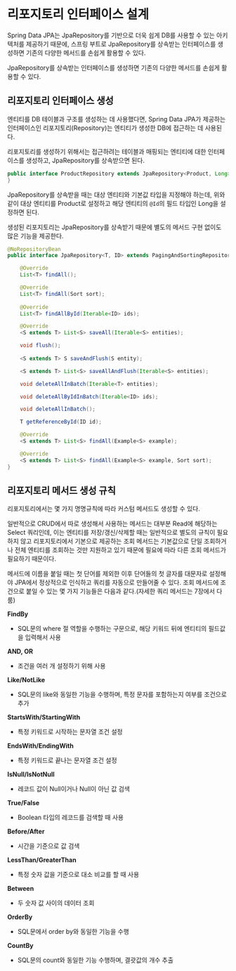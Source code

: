 # 리포지토리 인터페이스 설계
Spring Data JPA는 JpaRepository를 기반으로 더욱 쉽게 DB를 사용할 수 있는 아키텍처를 제공하기 때문에, 스프링 부트로 
JpaRepository를 상속받는 인터페이스를 생성하면 기존의 다양한 메서드를 손쉽게 활용할 수 있다.

JpaRepository를 상속받는 인터페이스를 생성하면 기존의 다양한 메서드를 손쉽게 활용할 수 있다.
## 리포지토리 인터페이스 생성
엔티티를 DB 테이블과 구조를 생성하는 데 사용했다면, Spring Data JPA가 제공하는 인터페이스인 리포지토리(Repository)는 엔티티가 생성한 DB에 접근하는 데 사용된다.

리포지토리를 생성하기 위해서는 접근하려는 테이블과 매핑되는 엔티티에 대한 인터페이스를 생성하고, JpaRepository를 상속받으면 된다.	
```java
public interface ProductRepository extends JpaRepository<Product, Long> {
}
```
JpaRepository를 상속받을 때는 대상 엔티티와 기본값 타입을 지정해야 하는데, 위와 같이 대상 엔티티를 Product로 설정하고 해당 엔티티의 `@Id`의 필드 타입인 Long을 설정하면 된다.

생성된 리포지토리는 JpaRepository를 상속받기 때문에 별도의 메서드 구현 없이도 많은 기능을 제공한다.
```java
@NoRepositoryBean
public interface JpaRepository<T, ID> extends PagingAndSortingRepository<T, ID>, QueryByExampleExecutor<T> {

    @Override
    List<T> findAll();

    @Override
    List<T> findAll(Sort sort);
 
    @Override
    List<T> findAllById(Iterable<ID> ids);

    @Override
    <S extends T> List<S> saveAll(Iterable<S> entities);

    void flush();
 
    <S extends T> S saveAndFlush(S entity);

    <S extends T> List<S> saveAllAndFlush(Iterable<S> entities);

    void deleteAllInBatch(Iterable<T> entities);

    void deleteAllByIdInBatch(Iterable<ID> ids);

    void deleteAllInBatch();

    T getReferenceById(ID id);

    @Override
    <S extends T> List<S> findAll(Example<S> example);

    @Override
    <S extends T> List<S> findAll(Example<S> example, Sort sort);
}
```


## 리포지토리 메서드 생성 규칙
리포지토리에서는 몇 가지 명명규칙에 따라 커스텀 메서드도 생성할 수 있다.

일반적으로 CRUD에서 따로 생성해서 사용하는 메서드는 대부분 Read에 해당하는 Select 쿼리인데, 이는 엔티티를 저장/갱신/삭제할 때는 일반적으로 별도의 규칙이 필요하지 않고 리포지토리에서 기본으로 제공하는 조회 메서드는 기본값으로 단일 조회하거나 전체 엔티티를 조회하는 것만 지원하고 있기 때문에 필요에 따라 다른 조회 메서드가 필요하기 때문이다.

메서드에 이름을 붙일 때는 첫 단어를 제외한 이후 단어들의 첫 글자를 대문자로 설정해야 JPA에서 정상적으로 인식하고 쿼리를 자동으로 만들어줄 수 있다.
조회 메서드에 조건으로 붙일 수 있는 몇 가지 기능들은 다음과 같다.(자세한 쿼리 메서드는 7장에서 다룸)

**FindBy**
- SQL문의 where 절 역할을 수행하는 구문으로, 해당 키워드 뒤에 엔티티의 필드값을 입력해서 사용

**AND, OR**
- 조건을 여러 개 설정하기 위해 사용

**Like/NotLike**
- SQL문의 like와 동일한 기능을 수행하며, 특정 문자를 포함하는지 여부를 조건으로 추가

**StartsWith/StartingWith**
- 특정 키워드로 시작하는 문자열 조건 설정

**EndsWith/EndingWith**
- 특정 키워드로 끝나는 문자열 조건 설정

**IsNull/IsNotNull**
- 레코드 값이 Null이거나 Null이 아닌 값 검색

**True/False**
- Boolean 타입의 레코드를 검색할 때 사용

**Before/After**
- 시간을 기준으로 값 검색

**LessThan/GreaterThan**
- 특정 숫자 값을 기준으로 대소 비교를 할 때 사용

**Between**
- 두 숫자 값 사이의 데이터 조회

**OrderBy**
- SQL문에서 order by와 동일한 기능을 수행

**CountBy**
- SQL문의 count와 동일한 기능 수행하며, 결괏값의 개수 추출
